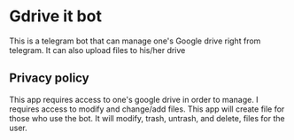 #  Gdrive it bot

This is a telegram bot that can manage one's Google drive right from telegram. It can also upload files to his/her drive

## Privacy policy

This app requires access to one's google drive in order to manage. I requires access to modify and change/add files. This app will create file for those who use the bot. It will modify, trash, untrash, and delete, files for the user.
